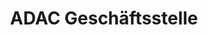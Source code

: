 ---
title: "ADAC Geschäftsstelle"
url: /muenchen/adac-geschaeftsstelle-frankfurter-ring/
shop: Reisebüro
---